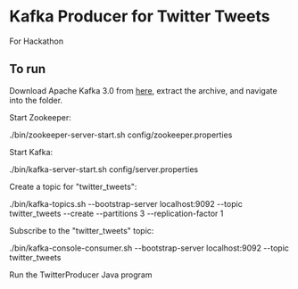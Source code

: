 # Kafka Producer for Twitter Tweets

For Hackathon

## To run

Download Apache Kafka 3.0 from [here](https://www.apache.org/dyn/closer.cgi?path=/kafka/3.0.0/kafka-3.0.0-src.tgz), extract the archive, and navigate into the folder.

Start Zookeeper:

./bin/zookeeper-server-start.sh config/zookeeper.properties

Start Kafka:

./bin/kafka-server-start.sh config/server.properties

Create a topic for "twitter_tweets":

./bin/kafka-topics.sh --bootstrap-server localhost:9092 --topic twitter_tweets --create --partitions 3 --replication-factor 1

Subscribe to the "twitter_tweets" topic:

./bin/kafka-console-consumer.sh --bootstrap-server localhost:9092 --topic twitter_tweets

Run the TwitterProducer Java program